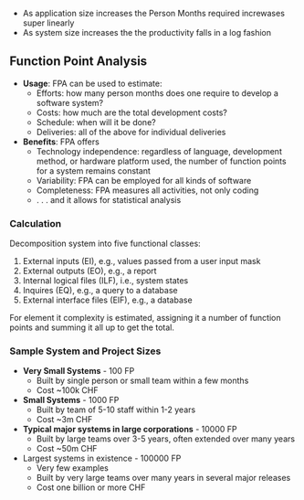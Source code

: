 - As application size increases the Person Months required increwases super linearly
- As system size increases the the productivity falls in a log fashion
## Function Point Analysis
- **Usage**: FPA can be used to estimate:
	- Efforts: how many person months does one require to develop a software system?
	- Costs: how much are the total development costs?
	- Schedule: when will it be done?
	- Deliveries: all of the above for individual deliveries
- **Benefits**: FPA offers
	- Technology independence: regardless of language, development method, or hardware platform used, the number of function points for a system remains constant
	- Variability: FPA can be employed for all kinds of software
	- Completeness: FPA measures all activities, not only coding
	- . . . and it allows for statistical analysis

### Calculation
Decomposition system into five functional classes:
1. External inputs (EI), e.g., values passed from a user input mask
2. External outputs (EO), e.g., a report
3. Internal logical files (ILF), i.e., system states
4. Inquires (EQ), e.g., a query to a database
5. External interface files (EIF), e.g., a database

For element it complexity is estimated, assigning it a number of function points and summing it all up to get the total.

### Sample System and Project Sizes
- **Very Small Systems** - 100 FP
	- Built by single person or small team within a few months
	- Cost ~100k CHF
- **Small Systems** - 1000 FP
	- Built by team of 5-10 staff within 1-2 years
	- Cost ~3m CHF
- **Typical major systems in large corporations** - 10000 FP
	- Built by large teams over 3-5 years, often extended over many years
	- Cost ~50m CHF
- Largest systems in existence - 100000 FP
	- Very few examples
	- Built by very large teams over many years in several major releases
	- Cost one billion or more CHF


